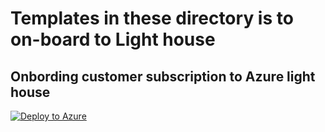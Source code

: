 # Templates in these directory is to on-board to Light house

## Onbording customer subscription to Azure light house

[![Deploy to Azure](https://aka.ms/deploytoazurebutton)](https://portal.azure.com/#create/Microsoft.Template/uri/[https://raw.githubusercontent.com/kulbirsj/Azure-Light-House/main/SusbcriptiondelegatedResourceManagement.json])

